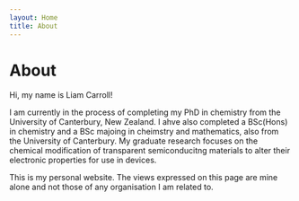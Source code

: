 ```yaml
---
layout: Home
title: About
---
```


# About

Hi, my name is Liam Carroll!

I am currently in the process of completing my PhD in chemistry from the University of Canterbury, New Zealand. I ahve also completed a BSc(Hons) in chemistry and a BSc majoing in cheimstry and mathematics, also from the University of Canterbury. My graduate research focuses on the chemical modification of transparent semiconducitng materials to alter their electronic properties for use in devices.

This is my personal website. The views expressed on this page are mine alone and not those of any organisation I am related to.


